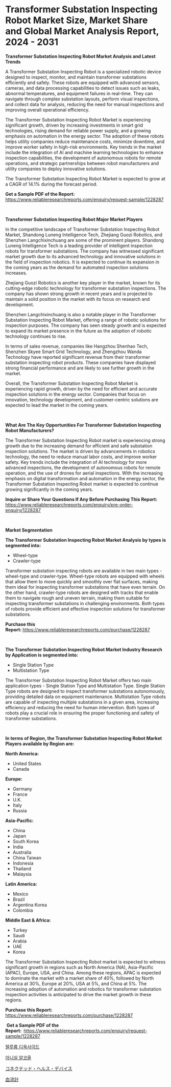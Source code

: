 <p><h1>Transformer Substation Inspecting Robot Market Size, Market Share and Global Market Analysis Report, 2024 - 2031</h1></p><p><strong>Transformer Substation Inspecting Robot Market Analysis and Latest Trends</strong></p>
<p><p>A Transformer Substation Inspecting Robot is a specialized robotic device designed to inspect, monitor, and maintain transformer substations efficiently and safely. These robots are equipped with advanced sensors, cameras, and data processing capabilities to detect issues such as leaks, abnormal temperatures, and equipment failures in real-time. They can navigate through complex substation layouts, perform visual inspections, and collect data for analysis, reducing the need for manual inspections and improving overall operational efficiency.</p><p>The Transformer Substation Inspecting Robot Market is experiencing significant growth, driven by increasing investments in smart grid technologies, rising demand for reliable power supply, and a growing emphasis on automation in the energy sector. The adoption of these robots helps utility companies reduce maintenance costs, minimize downtime, and improve worker safety in high-risk environments. Key trends in the market include the integration of AI and machine learning technologies to enhance inspection capabilities, the development of autonomous robots for remote operations, and strategic partnerships between robot manufacturers and utility companies to deploy innovative solutions.</p><p>The Transformer Substation Inspecting Robot Market is expected to grow at a CAGR of 14.1% during the forecast period.</p></p>
<p><strong>Get a Sample PDF of the Report:&nbsp;</strong> <a href="https://www.reliableresearchreports.com/enquiry/request-sample/1228287">https://www.reliableresearchreports.com/enquiry/request-sample/1228287</a></p>
<p>&nbsp;</p>
<p><strong>Transformer Substation Inspecting Robot Major Market Players</strong></p>
<p><p>In the competitive landscape of Transformer Substation Inspecting Robot Market, Shandong Luneng Intelligence Tech, Zhejiang Guozi Robotics, and Shenzhen Langchixinchuang are some of the prominent players. Shandong Luneng Intelligence Tech is a leading provider of intelligent inspection robots for transformer substations. The company has witnessed significant market growth due to its advanced technology and innovative solutions in the field of inspection robotics. It is expected to continue its expansion in the coming years as the demand for automated inspection solutions increases.</p><p>Zhejiang Guozi Robotics is another key player in the market, known for its cutting-edge robotic technology for transformer substation inspections. The company has shown strong growth in recent years and is projected to maintain a solid position in the market with its focus on research and development.</p><p>Shenzhen Langchixinchuang is also a notable player in the Transformer Substation Inspecting Robot Market, offering a range of robotic solutions for inspection purposes. The company has seen steady growth and is expected to expand its market presence in the future as the adoption of robotic technology continues to rise.</p><p>In terms of sales revenue, companies like Hangzhou Shenhao Tech, Shenzhen Skyee Smart Grid Technology, and Zhengzhou Wanda Technology have reported significant revenue from their transformer substation inspecting robot products. These companies have displayed strong financial performance and are likely to see further growth in the market.</p><p>Overall, the Transformer Substation Inspecting Robot Market is experiencing rapid growth, driven by the need for efficient and accurate inspection solutions in the energy sector. Companies that focus on innovation, technology development, and customer-centric solutions are expected to lead the market in the coming years.</p></p>
<p>&nbsp;</p>
<p><strong>What Are The Key Opportunities For Transformer Substation Inspecting Robot Manufacturers?</strong></p>
<p><p>The Transformer Substation Inspecting Robot market is experiencing strong growth due to the increasing demand for efficient and safe substation inspection solutions. The market is driven by advancements in robotics technology, the need to reduce manual labor costs, and improve worker safety. Key trends include the integration of AI technology for more advanced inspections, the development of autonomous robots for remote operation, and the use of drones for aerial inspections. With the increasing emphasis on digital transformation and automation in the energy sector, the Transformer Substation Inspecting Robot market is expected to continue growing significantly in the coming years.</p></p>
<p><strong>Inquire or Share Your Questions If Any Before Purchasing This Report:</strong> <a href="https://www.reliableresearchreports.com/enquiry/pre-order-enquiry/1228287">https://www.reliableresearchreports.com/enquiry/pre-order-enquiry/1228287</a></p>
<p>&nbsp;</p>
<p><strong>Market Segmentation</strong></p>
<p><strong>The Transformer Substation Inspecting Robot Market Analysis by types is segmented into:</strong></p>
<p><ul><li>Wheel-type</li><li>Crawler-type</li></ul></p>
<p><p>Transformer substation inspecting robots are available in two main types - wheel-type and crawler-type. Wheel-type robots are equipped with wheels that allow them to move quickly and smoothly over flat surfaces, making them ideal for inspecting transformer substations that have even terrain. On the other hand, crawler-type robots are designed with tracks that enable them to navigate rough and uneven terrain, making them suitable for inspecting transformer substations in challenging environments. Both types of robots provide efficient and effective inspection solutions for transformer substations.</p></p>
<p><strong>Purchase this Report:&nbsp;</strong><a href="https://www.reliableresearchreports.com/purchase/1228287">https://www.reliableresearchreports.com/purchase/1228287</a></p>
<p>&nbsp;</p>
<p><strong>The Transformer Substation Inspecting Robot Market Industry Research by Application is segmented into:</strong></p>
<p><ul><li>Single Station Type</li><li>Multistation Type</li></ul></p>
<p><p>The Transformer Substation Inspecting Robot Market offers two main application types - Single Station Type and Multistation Type. Single Station Type robots are designed to inspect transformer substations autonomously, providing detailed data on equipment maintenance. Multistation Type robots are capable of inspecting multiple substations in a given area, increasing efficiency and reducing the need for human intervention. Both types of robots play a crucial role in ensuring the proper functioning and safety of transformer substations.</p></p>
<p>&nbsp;</p>
<p><strong>In terms of Region, the Transformer Substation Inspecting Robot Market Players available by Region are:</strong></p>
<p>
    <p> <strong> North America: </strong>
        <ul>
            <li>United States</li>
            <li>Canada</li>
        </ul>
        </p> 
    <p> <strong> Europe: </strong>
        <ul>
            <li>Germany</li>
            <li>France</li>
            <li>U.K.</li>
            <li>Italy</li>
            <li>Russia</li>
        </ul>
        </p> 
    <p> <strong> Asia-Pacific: </strong>
        <ul>
            <li>China</li>
            <li>Japan</li>
            <li>South Korea</li>
            <li>India</li>
            <li>Australia</li>
            <li>China Taiwan</li>
            <li>Indonesia</li>
            <li>Thailand</li>
            <li>Malaysia</li>
        </ul>
        </p> 
    <p> <strong> Latin America: </strong>
        <ul>
            <li>Mexico</li>
            <li>Brazil</li>
            <li>Argentina Korea</li>
            <li>Colombia</li>
        </ul>
        </p> 
    <p> <strong> Middle East & Africa: </strong>
        <ul>
            <li>Turkey</li>
            <li>Saudi</li>
            <li>Arabia</li>
            <li>UAE</li>
            <li>Korea</li>
        </ul>
    </p>
    </p>
<p><p>The Transformer Substation Inspecting Robot market is expected to witness significant growth in regions such as North America (NA), Asia-Pacific (APAC), Europe, USA, and China. Among these regions, APAC is expected to dominate the market with a market share of 40%, followed by North America at 30%, Europe at 20%, USA at 5%, and China at 5%. The increasing adoption of automation and robotics for transformer substation inspection activities is anticipated to drive the market growth in these regions.</p></p>
<p><strong>Purchase this Report: </strong><a href="https://www.reliableresearchreports.com/purchase/1228287">https://www.reliableresearchreports.com/purchase/1228287</a></p>
<p>&nbsp;<strong>Get a Sample PDF of the Report:&nbsp;&nbsp;</strong><a href="https://www.reliableresearchreports.com/enquiry/request-sample/1228287">https://www.reliableresearchreports.com/enquiry/request-sample/1228287</a></p>
<p><strong></strong></p>
<p><p><a href="https://medium.com/@codinchelcea2022/%ED%85%94%EB%A3%A8%EB%A5%A8-%EC%9D%B4%EC%82%B0%ED%99%94%EB%AC%BC-%EC%8B%9C%EC%9E%A5-%EC%84%B1%EA%B3%B5%EC%A0%81%EC%9D%B8-%EB%B9%84%EC%A6%88%EB%8B%88%EC%8A%A4-%EC%A0%84%EB%9E%B5%EC%9D%98-%EC%97%B4%EC%87%A0-%EC%98%88%EC%B8%A1-2031%EB%85%84%EA%B9%8C%EC%A7%80-856afc07ff7f">텔루륨 디옥사이드</a></p><p><a href="https://medium.com/@kenyonjohns/%EC%95%84%EB%8B%90-%EC%95%8C%EC%BD%94%EC%98%AC-%EC%8B%9C%EC%9E%A5-2031%EB%85%84%EA%B9%8C%EC%A7%80-%EC%84%B1%EA%B3%B5%EC%A0%81%EC%9D%B8-%EB%B9%84%EC%A6%88%EB%8B%88%EC%8A%A4-%EC%A0%84%EB%9E%B5%EC%9D%98-%ED%95%B5%EC%8B%AC-%EC%9A%94%EC%86%8C-%EC%98%88%EC%B8%A1-03287399d005">아니실 알코올</a></p><p><a href="https://medium.com/@redsalmon1949/%E6%8E%A5%E7%B6%9A%E3%81%95%E3%82%8C%E3%81%9F%E5%81%A5%E5%BA%B7%E3%83%87%E3%83%90%E3%82%A4%E3%82%B9%E5%B8%82%E5%A0%B4-%E5%B8%82%E5%A0%B4%E3%82%B7%E3%82%A7%E3%82%A2-%E5%B8%82%E5%A0%B4%E5%8B%95%E5%90%91-%E3%81%8A%E3%82%88%E3%81%B3%E5%B0%86%E6%9D%A5%E3%81%AE%E6%88%90%E9%95%B7%E3%82%92%E6%8E%A2%E3%82%8B-278b843df812">コネクテッド・ヘルス・デバイス</a></p><p><a href="https://medium.com/@jonathanailey6577467/%E8%A1%80%E6%B6%B2%E6%B5%81%E9%87%8F%E8%A8%88%E5%B8%82%E5%A0%B4%E3%81%AE%E5%B8%82%E5%A0%B4%E8%AA%BF%E6%9F%BB%E3%83%AC%E3%83%9D%E3%83%BC%E3%83%88-%E3%81%9D%E3%81%AE%E6%AD%B4%E5%8F%B2%E3%81%A8%E4%BA%88%E6%B8%AC2024%E5%B9%B4%E3%81%8B%E3%82%892031%E5%B9%B4%E3%81%BE%E3%81%A7-8059d801ba45">血流計</a></p></p>